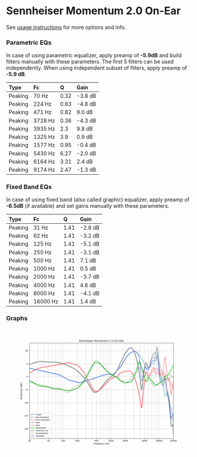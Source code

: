 # Sennheiser Momentum 2.0 On-Ear
See [usage instructions](https://github.com/jaakkopasanen/AutoEq#usage) for more options and info.

### Parametric EQs
In case of using parametric equalizer, apply preamp of **-5.9dB** and build filters manually
with these parameters. The first 5 filters can be used independently.
When using independent subset of filters, apply preamp of **-5.9 dB**.

| Type    | Fc      |    Q | Gain    |
|:--------|:--------|:-----|:--------|
| Peaking | 70 Hz   | 0.32 | -3.8 dB |
| Peaking | 224 Hz  | 0.63 | -4.8 dB |
| Peaking | 471 Hz  | 0.82 | 9.0 dB  |
| Peaking | 3728 Hz | 0.36 | -4.3 dB |
| Peaking | 3935 Hz | 2.3  | 9.8 dB  |
| Peaking | 1325 Hz | 3.9  | 0.9 dB  |
| Peaking | 1577 Hz | 0.95 | -0.4 dB |
| Peaking | 5430 Hz | 6.27 | -2.0 dB |
| Peaking | 6164 Hz | 3.31 | 2.4 dB  |
| Peaking | 9174 Hz | 2.47 | -1.3 dB |

### Fixed Band EQs
In case of using fixed band (also called graphic) equalizer, apply preamp of **-6.5dB**
(if available) and set gains manually with these parameters.

| Type    | Fc       |    Q | Gain    |
|:--------|:---------|:-----|:--------|
| Peaking | 31 Hz    | 1.41 | -2.8 dB |
| Peaking | 62 Hz    | 1.41 | -3.2 dB |
| Peaking | 125 Hz   | 1.41 | -5.1 dB |
| Peaking | 250 Hz   | 1.41 | -3.1 dB |
| Peaking | 500 Hz   | 1.41 | 7.1 dB  |
| Peaking | 1000 Hz  | 1.41 | 0.5 dB  |
| Peaking | 2000 Hz  | 1.41 | -3.7 dB |
| Peaking | 4000 Hz  | 1.41 | 4.6 dB  |
| Peaking | 8000 Hz  | 1.41 | -4.1 dB |
| Peaking | 16000 Hz | 1.41 | 1.4 dB  |

### Graphs
![](./Sennheiser%20Momentum%202.0%20On-Ear.png)